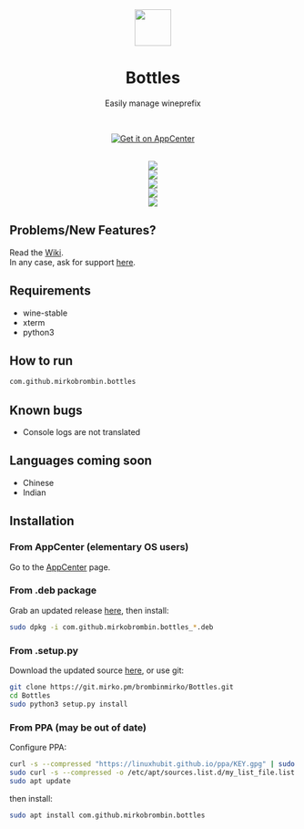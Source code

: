 <div align="center">
  <img src="https://i.imgur.com/hFokdsQ.png" width="64">
  <h1 align="center">Bottles</h1>
  <p align="center">Easily manage wineprefix</p>
</div>

<br/>

<p align="center">
  <a href="https://appcenter.elementary.io/com.github.mirkobrombin.bottles">
    <img src="https://appcenter.elementary.io/badge.svg" alt="Get it on AppCenter">
  </a>
</p>

<br/>

<div align="center">
   <a href="https://git.mirko.pm/brombinmirko/Bottles/blob/master/LICENSE">
    <img src="https://img.shields.io/badge/License-GPL--3.0-blue.svg">
   </a>
</div>

<div align="center">
    <img  src="https://git.mirko.pm/brombinmirko/Bottles/raw/master/data/screenshot-1.png"> <br>
    <img  src="https://git.mirko.pm/brombinmirko/Bottles/raw/master/data/screenshot-2.png"> <br>
    <img  src="https://git.mirko.pm/brombinmirko/Bottles/raw/master/data/screenshot-3.png"> <br>
    <img  src="https://git.mirko.pm/brombinmirko/Bottles/raw/master/data/screenshot-4.png">
</div>

## Problems/New Features?
Read the [Wiki](https://git.mirko.pm/brombinmirko/Bottles/wiki).  
In any case, ask for support [here](https://github.com/mirkobrombin/Bottles/issues).

## Requirements
- wine-stable
- xterm
- python3

## How to run
```bash
com.github.mirkobrombin.bottles
```

## Known bugs
- Console logs are not translated

## Languages coming soon
- Chinese
- Indian

## Installation

### From AppCenter (elementary OS users)
Go to the [AppCenter](https://appcenter.elementary.io/com.github.mirkobrombin.bottles") page.

### From .deb package
Grab an updated release [here](https://github.com/mirkobrombin/Bottles/releases), then install:

```bash
sudo dpkg -i com.github.mirkobrombin.bottles_*.deb
```

### From .setup.py
Download the updated source [here](https://git.mirko.pm/brombinmirko/Bottles/archive/master.zip), or use git:

```bash
git clone https://git.mirko.pm/brombinmirko/Bottles.git
cd Bottles
sudo python3 setup.py install
```

### From PPA (may be out of date)
Configure PPA:
```bash
curl -s --compressed "https://linuxhubit.github.io/ppa/KEY.gpg" | sudo apt-key add -
sudo curl -s --compressed -o /etc/apt/sources.list.d/my_list_file.list "https://linuxhubit.github.io/ppa/my_list_file.list"
sudo apt update
```
then install:
```bash
sudo apt install com.github.mirkobrombin.bottles
```


